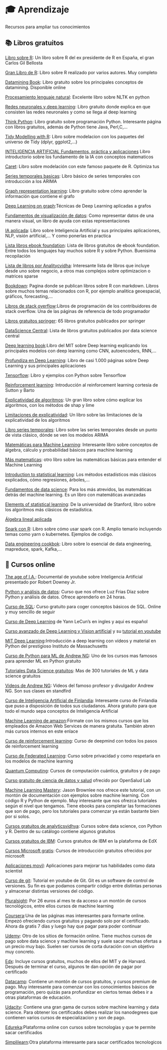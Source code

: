 # 🎓 Aprendizaje

Recursos para ampliar tus conocimientos

## 📚 Libros gratuitos

[](https://github.com/hablandoendata/recopilacion/blob/main/README.md#libros-gratuitos)

[Libro sobre R](https://www.datanalytics.com/libro_r/): Un libro sobre R del ex presidente de R en España, el gran Carlos Gil Bellosta

[Gran Libro de R](https://www.bigbookofr.com/index.html): Libro sobre R realizado por varios autores. Muy completo

[Datamining Book](https://dataminingbook.info/): Libro gratuito sobre los principales conceptos de datamining. Disponible online

[Procesamiento lenguaje natural](https://www.nltk.org/book/): Excelente libro sobre NLTK en python

[Redes neuronales y deep learning](http://neuralnetworksanddeeplearning.com/): Libro gratuito donde explica en que consisten las redes neuronales y como se llega al deep learning

[Think Python](https://greenteapress.com/wp/): Libro gratuito sobre programación Python. Interesante página con libros gratuitos, además de Python tiene Java, Perl,C,…

[Tidy Modelling with R](https://www.tmwr.org/): Libro sobre modelacion con los paquetes del universo de Tidy (dplyr, ggplot2,…)

[INTELIGENCIA ARTIFICIAL Fundamentos, práctica y aplicaciones](https://pdfcoffee.com/inteligencia-artificial-fundam-alberto-garcia-serrano-3-pdf-free.html)  Libro introductorio sobre los fundamento de la IA con conceptos matematicos

[Caret](http://topepo.github.io/caret/index.html): Libro sobre modelación con este famoso paquete de R. Optimiza tus

[Series temporales basicas](https://media.readthedocs.org/pdf/a-little-book-of-r-for-time-series/latest/a-little-book-of-r-for-time-series.pdf): Libro básico de series temporales con introducción a los ARIMA

[Graph representation learning](https://www.cs.mcgill.ca/~wlh/grl_book/): Libro gratuito sobre cómo aprender la información que contiene el grafo

[Deep Learning on graph](http://cse.msu.edu/~mayao4/dlg_book/):Técnicas de Deep Learning aplicadas a grafos

[Fundamentos de visualización de datos](https://clauswilke.com/dataviz/): Como representar datos de una manera visual, un libro de ayuda con estas representaciones

[IA aplicada](https://leanpub.com/AAI): Libro sobre Inteligencia Artificial y sus principales aplicaciones, NLP, visión artificial,… Y como ponerlas en practica

[Lista libros ebook foundation](https://ebookfoundation.github.io/free-programming-books/books/free-programming-books.html): Lista de libros gratuitos de ebook foundation. Entre todos los lenguajes hay muchos sobre R y sobre Python. Buenisima recopilación

[Lista de libros por Analitycvidha](https://www.analyticsvidhya.com/blog/2020/12/14-free-data-science-books-to-add-tour-list-in-2020-to-upgrade-your-data-science-journey/): Interesante lista de libros que incluye desde uno sobre negocio, a otros mas complejos sobre optimizacion o matrices sparse

[Bookdown](https://bookdown.org/): Pagina donde se publican libros sobre R con markdown. Libros sobre muchos temas relacionados con R, por ejemplo analitica geoespacial, gráficos, forecasting,…

[Libros de stack overflow](https://books.goalkicker.com/):Libros de programación de los contribuidores de stack overflow. Una de las páginas de referencia de todo programador

[Libros gratuitos springer](https://towardsdatascience.com/springer-has-released-65-machine-learning-and-data-books-for-free-961f8181f189): 65 libros gratuitos publicados por springer

[DataScience Central](https://www.datasciencecentral.com/profiles/blogs/50-free-data-science-books): Lista de libros gratuitos publicados por data science central

[Deep learning book](http://deeplearningbook.org/):Libro del MIT sobre Deep learning explicando los principales modelos con deep learning como CNN, autoencoders, RNN,…

[Profundiza en Deep Learning](https://d2l.ai/d2l-en.pdf): Libro de casi 1.000 páginas sobre Deep Learning y sus principales aplicaciones

[Tensorflow](https://www.tensorflow.org/tutorials/): Libro y ejemplos con Python sobre Tensorflow

[Reinforcement learning](http://incompleteideas.net/book/the-book.html): Introducción al reinforcement learning cortesia de Sutton y Barto

[Explicatividad de algoritmos](https://christophm.github.io/interpretable-ml-book/): Un gran libro sobre cómo explicar los algoritmos, con los métodos de shap y lime

[Limitaciones de explicatividad](https://compstat-lmu.github.io/iml_methods_limitations/): Un libro sobre las limitaciones de la explicatividad de los algoritmos

[Libro series temporales](https://otexts.com/fpp2/#): Libro sobre las series temporales desde un punto de vista clásico, dónde se ven los modelos ARIMA

[Matemáticas para Machine Learning](http://gwthomas.github.io/docs/math4ml.pdf): Interesante libro sobre conceptos de álgebra, cálculo y probabilidad básicos para machine learning

[Más matematicas](https://mml-book.github.io/book/mml-book.pdf): otro libro sobre las matemáticas básicas para entender el Machine Learning

[Introduction to statistical learning](http://statlearning.com/): Los métodos estadísticos más clásicos explicados, cómo regresiones, árboles,…

[Fundamentos de data science](http://cs.cornell.edu/jeh/book.pdf): Para los más atrevidos, las matemáticas detrás del machine learning. Es un libro con matemáticas avanzadas

[Elements of statistical learning](https://web.stanford.edu/~hastie/ElemStatLearn/): De la universidad de Stanford, libro sobre los algoritmos más clásicos de estadística.

[Álgebra lineal aplicada](https://web.stanford.edu/~boyd/vmls/)

[Spark con R](https://therinspark.com/index.html): Libro sobre cómo usar spark con R. Amplio temario incluyendo temas como yarn o kubernetes. Ejemplos de codigo.

[Data engineering cookbok](https://github.com/andkret/Cookbook): Libro sobre lo esencial de data engineering, mapreduce, spark, Kafka,…

## 📝 Cursos online

[The age of I.A.](https://www.youtube.com/watch?v=UwsrzCVZAb8&feature=youtu.be): Documental de youtube sobre Inteligencia Artificial presentado por Robert Downey Jr.

[Python y análisis de datos](https://github.com/koldLight/curso-python-analisis-datos): Curso que nos ofrece Luz Frias Díaz sobre Python y análisis de datos. Ofrece aprenderlo en 24 horas.

[Curso de SQL](http://deletesql.com/): Curso gratuito para coger conceptos básicos de SQL. Online y muy sencillo de seguir

[Curso de Deep Learning](https://analyticsindiamag.com/yann-lecuns-deep-learning-course-is-now-free-fully-online/) de Yann LeCun’s en ingles y aqui es español

[Curso avanzado de Deep Learning y Vision artificial](https://dvl.in.tum.de/teaching/adl4cv-ss20/) y su [tutorial en youtube](https://www.youtube.com/playlist?list=PLog3nOPCjKBnjhuHMIXu4ISE4Z4f2jm39&app=desktop)

[MIT Deep Learning](http://introtodeeplearning.com/):Introducción a deep learning con vídeos y material en Python del prestigioso Instituto de Massachusetts

[Curso de Python para ML de Andrew NG](https://towardsdatascience.com/a-full-length-machine-learning-course-in-python-for-free-f2732954f35f): Uno de los cursos mas famosos para aprender ML en Python gratuito

[Tutoriales Data Science gratuitos](https://data-flair.training/blogs/data-science-tutorials-home): Mas de 300 tutoriales de ML y data science gratuitos

[Videos de Andrew NG](https://www.youtube.com/playlist?list=PLoROMvodv4rMiGQp3WXShtMGgzqpfVfbU): Videos del famoso profesor y divulgador Andrew NG. Son sus clases en standfird

[Curso de Inteligencia Artificial de Finlandia](http://elementsofai.com/): Interesante curso de Finlandia que puso a disposición de todos sus ciudadanos. Ahora gratuito para que todo el mundo sepa conceptos de Inteligencia Artificial

[Machine Learning de amazon](https://aws.amazon.com/es/training/learning-paths/machine-learning/):Fórmate con los mismos cursos que los empleados de Amazon Web Services de manera gratuita. También abren más cursos internos en este enlace

[Curso de reinforcement learning](https://m.youtube.com/watch?v=2pWv7GOvuf0&list=PLqYmG7hTraZDM-OYHWgPebj2MfCFzFObQ&index=1): Curso de deepmind con todos los pasos de reinforcement learning

[Curso de Federated Learning](https://courses.openmined.org/): Curso sobre privacidad y como respetarla en los modelos de machine learning

[Quantum Computing](https://quantumzeitgeist.com/quantum-computing-courses/): Cursos de computación cuántica, gratuitos y de pago

[Curso gratuito de ciencia de datos y salud](https://github.com/opensaludlab/ciencia_datos) ofrecido por OpenSalud Lab

[Machine Learning Mastery](http://machinelearningmastery.com/start-here/): Jason Brownlee nos ofrece este tutorial, con un montón de documentación con ejemplos sobre machine learning. Con código R y Python de ejemplo. Muy interesante que nos ofrezca tutoriales según el nivel que tengamos. Tiene ebooks para completar las formaciones que son de pago, pero los tutoriales para comenzar ya están bastante bien por si solos.

[Cursos gratuitos de analyticsvidhya](https://courses.analyticsvidhya.com/collections?category=free): Cursos sobre data science, con Python y R. Dentro de su catálogo contiene algunos gratuitos

[Cursos gratuitos de IBM](https://www.edx.org/es/school/ibm): Cursos gratuitos de IBM en la plataforma de EdX

[Cursos Microsoft gratis](https://www.microsoft.com/es-es/ai/ai-business-school): Cursos de introducción gratuitos ofrecidos por microsoft

[Aplicaciones movil](https://bigdatamagazine.es/aplicaciones-para-desarrollar-tus-capacidades-de-data-scientist-o-data-analysts):  Aplicaciones para mejorar tus habilidades como data scientist

[Curso de git](https://www.youtube.com/watch?v=jSJ8xhKtfP4&list=PLTd5ehIj0goMCnj6V5NdzSIHBgrIXckGU): Tutorial en youtube de Git. Git es un software de control de versiones. Su fin es que podamos compartir código entre distintas personas y almacenar distintas versiones del código.

[Pluralsight](https://www.pluralsight.com/): Por 26 euros al mes te da acceso a un montón de cursos tecnológicos, entre ellos cursos de machine learning

[Coursera](http://www.coursera.org/):Una de las páginas mas interesantes para formarte online. Empezó ofreciendo cursos gratuitos y pagando solo por el certificado. Ahora da gratis 7 días y luego hay que pagar para poder continuar

[Udemy](http://udemy.com/): Otro de los sitios de formación online. Tiene muchos cursos de pago sobre data science y machine learning y suele sacar muchas ofertas a un precio muy bajo. Suelen ser cursos de corta duración con un objetivo muy concreto.

[Edx](http://edx.org/): Incluye cursos gratuitos, muchos de ellos del MIT y de Harvard. Después de terminar el curso, algunos te dan opción de pagar por certificado

[Datacamp](http://datacamp.com/): Contiene un montón de cursos gratuitos, y cursos premium de pago. Muy interesante para comenzar con los conocimientos básicos de programación, pero quizás para profundizar en ciertos temas debes ir a otras plataformas de educación.

[Udacity](http://udacity.com/): Contiene una gran gama de cursos sobre machine learning y data science. Para obtener los certificados debes realizar los nanodegrees que contienen varios cursos de especializacion y son de pago.

[Edureka](https://www.edureka.co/?utm_source=google&utm_medium=cpc&utm_campaign=Brand-Search-Other-Countries&gclid=Cj0KCQiAovfvBRCRARIsADEmbRLCHvxIcqYMN6BwFR3Z4KwE4SfnAYsYXXKYZp0S-kzJnEWC7S_GZRgaAvuuEALw_wcB):Plataforma online con cursos sobre tecnologías y que te permite sacar certificados

[Simplilearn](https://www.simplilearn.com/):Otra plataforma interesante para sacar certificados tecnologicos
